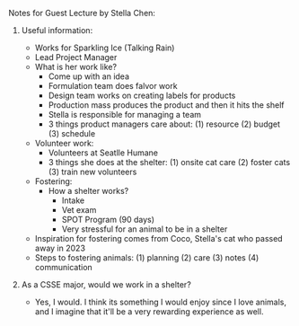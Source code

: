 Notes for Guest Lecture by Stella Chen: 

1. Useful information:
   - Works for Sparkling Ice (Talking Rain)
   - Lead Project Manager
   - What is her work like?
       - Come up with an idea
       - Formulation team does falvor work
       - Design team works on creating labels for products
       - Production mass produces the product and then it hits the shelf
       - Stella is responsible for managing a team
       - 3 things product managers care about: (1) resource (2) budget (3) schedule
   - Volunteer work:
       - Volunteers at Seatlle Humane
       - 3 things she does at the shelter: (1) onsite cat care (2) foster cats (3) train new volunteers
   - Fostering:
       - How a shelter works?
            - Intake
            - Vet exam
            - SPOT Program (90 days)
            - Very stressful for an animal to be in a shelter
   - Inspiration for fostering comes from Coco, Stella's cat who passed away in 2023
   - Steps to fostering animals: (1) planning (2) care (3) notes (4) communication
                                                                                                                                             
2. As a CSSE major, would we work in a shelter?
   - Yes, I would. I think its something I would enjoy since I love animals, and I imagine that it'll be a very rewarding experience as well. 
